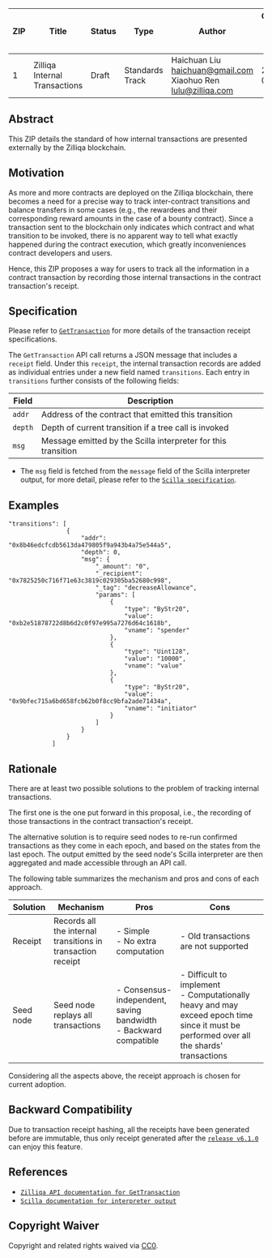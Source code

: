 |  ZIP | Title | Status| Type | Author | Created (yyyy-mm-dd) | Updated (yyyy-mm-dd)
|--|--|--|--| -- | -- | -- |
| 1  | Zilliqa Internal Transactions | Draft | Standards Track  | Haichuan Liu <haichuan@gmail.com> <br> Xiaohuo Ren <lulu@zilliqa.com>| 2019-06-23 | 2020-01-30

## Abstract

This ZIP details the standard of how internal transactions are presented externally by the Zilliqa blockchain.

## Motivation

As more and more contracts are deployed on the Zilliqa blockchain, there becomes a need for a precise way to track inter-contract transitions and balance transfers in some cases (e.g., the rewardees and their corresponding reward amounts in the case of a bounty contract). Since a transaction sent to the blockchain only indicates which contract and what transition to be invoked, there is no apparent way to tell what exactly happened during the contract execution, which greatly inconveniences contract developers and users.

Hence, this ZIP proposes a way for users to track all the information in a contract transaction by recording those internal transactions in the contract transaction's receipt.

## Specification

Please refer to [`GetTransaction`](https://apidocs.zilliqa.com/#gettransaction) for more details of the transaction receipt specifications.

The `GetTransaction` API call returns a JSON message that includes a `receipt` field. Under this `receipt`, the internal transaction records are added as individual entries under a new field named `transitions`. Each entry in `transitions` further consists of the following fields:

|      Field    |                          Description                            |
| ------------- | --------------------------------------------------------------- |
|     `addr`    | Address of the contract that emitted this transition            |
|     `depth`   | Depth of current transition if a tree call is invoked           |
|     `msg`     | Message emitted by the Scilla interpreter for this transition   |

- The `msg` field is fetched from the `message` field of the Scilla interpreter output, for more detail, please refer to the [`Scilla specification`](https://scilla.readthedocs.io/en/latest/interface.html#interpreter-output).

## Examples

```
"transitions": [
                {
                    "addr": "0x8b46edcfcdb5613da479805f9a943b4a75e544a5",
                    "depth": 0,
                    "msg": {
                        "_amount": "0",
                        "_recipient": "0x7825250c716f71e63c3819c029305ba52680c998",
                        "_tag": "decreaseAllowance",
                        "params": [
                            {
                                "type": "ByStr20",
                                "value": "0xb2e51878722d8b6d2c0f97e995a7276d64c1618b",
                                "vname": "spender"
                            },
                            {
                                "type": "Uint128",
                                "value": "10000",
                                "vname": "value"
                            },
                            {
                                "type": "ByStr20",
                                "value": "0x9bfec715a6bd658fcb62b0f8cc9bfa2ade71434a",
                                "vname": "initiator"
                            }
                        ]
                    }
                }
            ]
```

## Rationale

There are at least two possible solutions to the problem of tracking internal transactions.

The first one is the one put forward in this proposal, i.e., the recording of those transactions in the contract transaction's receipt.

The alternative solution is to require seed nodes to re-run confirmed transactions as they come in each epoch, and based on the states from the last epoch. The output emitted by the seed node's Scilla interpreter are then aggregated and made accessible through an API call.

The following table summarizes the mechanism and pros and cons of each approach.

|   Solution    | Mechanism                                                   | Pros | Cons |
| ------------- | ----------------------------------------------------------- | ---- | ---- |
| Receipt       | Records all the internal transitions in transaction receipt | - Simple <br> - No extra computation | - Old transactions are not supported |
| Seed node     | Seed node replays all transactions                          | - Consensus-independent, saving bandwidth <br> - Backward compatible | - Difficult to implement <br> - Computationally heavy and may exceed epoch time since it must be performed over all the shards' transactions |

Considering all the aspects above, the receipt approach is chosen for current adoption.

## Backward Compatibility

Due to transaction receipt hashing, all the receipts have been generated before are immutable, thus only receipt generated after the [`release v6.1.0`](https://github.com/Zilliqa/Zilliqa/releases/tag/v6.1.0) can enjoy this feature.

## References
- [`Zilliqa API documentation for GetTransaction`](https://apidocs.zilliqa.com/#gettransaction)
- [`Scilla documentation for interpreter output`](https://scilla.readthedocs.io/en/latest/interface.html#interpreter-output)

## Copyright Waiver

Copyright and related rights waived via [CC0](https://creativecommons.org/publicdomain/zero/1.0/).
